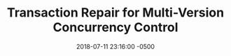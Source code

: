 ---
layout: paper-summary
title:  "Transaction Repair for Multi-Version Concurrency Control"
date:   2018-07-11 23:16:00 -0500
categories: paper
paper_title: "Transaction Repair for Multi-Version Concurrency Control"
paper_link: https://dl.acm.org/citation.cfm?doid=3035918.3035919
paper_keyword: MVCC; Hyper; Transaction Repair
paper_year: SIGMOD 2017
rw_set: 
htm_cd: 
htm_cr: 
version_mgmt: 
---